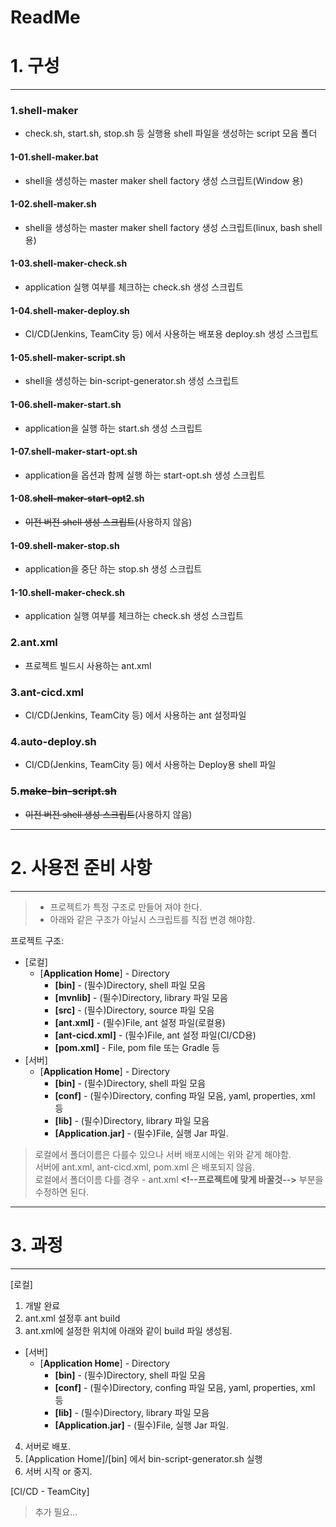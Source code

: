# ReadMe

# 1. 구성
---

### 1.shell-maker

* check.sh, start.sh, stop.sh 등 실행용 shell 파일을 생성하는 script 모음 폴더

#### 1-01.shell-maker.bat

* shell을 생성하는 master maker shell factory 생성 스크립트(Window 용)

#### 1-02.shell-maker.sh

* shell을 생성하는 master maker shell factory 생성 스크립트(linux, bash shell 용)

#### 1-03.shell-maker-check.sh

* application 실행 여부를 체크하는 check.sh 생성 스크립트

#### 1-04.shell-maker-deploy.sh

* CI/CD(Jenkins, TeamCity 등) 에서 사용하는 배포용 deploy.sh 생성 스크립트

#### 1-05.shell-maker-script.sh

* shell을 생성하는 bin-script-generator.sh 생성 스크립트

#### 1-06.shell-maker-start.sh

* application을 실행 하는 start.sh 생성 스크립트

#### 1-07.shell-maker-start-opt.sh

* application을 옵션과 함께 실행 하는 start-opt.sh 생성 스크립트

#### 1-08.~~shell-maker-start-opt2~~.sh

* ~~이전 버전 shell 생성 스크립트~~(사용하지 않음)

#### 1-09.shell-maker-stop.sh

* application을 중단 하는 stop.sh 생성 스크립트

#### 1-10.shell-maker-check.sh

* application 실행 여부를 체크하는 check.sh 생성 스크립트

### 2.ant.xml

* 프로젝트 빌드시 사용하는 ant.xml

### 3.ant-cicd.xml

* CI/CD(Jenkins, TeamCity 등) 에서 사용하는 ant 설정파일

### 4.auto-deploy.sh

* CI/CD(Jenkins, TeamCity 등) 에서 사용하는 Deploy용 shell 파일

### 5.~~make-bin-script.sh~~

* ~~이전 버전 shell 생성 스크립트~~(사용하지 않음)

***

# 2. 사용전 준비 사항
--------------------------
> * 프로젝트가 특정 구조로 만들어 져야 한다.
> * 아래와 같은 구조가 아닐시 스크립트를 직접 변경 해야함.

프로젝트 구조:

* [로컬]
    * [**Application Home**] - Directory
        * **[bin]** - (필수)Directory, shell 파일 모음
        * **[mvnlib]** - (필수)Directory, library 파일 모음
        * **[src]** - (필수)Directory, source 파일 모음
        * **[ant.xml]** - (필수)File, ant 설정 파일(로컬용)
        * **[ant-cicd.xml]** - (필수)File, ant 설정 파일(CI/CD용)
        * **[pom.xml]** - File, pom file 또는 Gradle 등
* [서버]
    * [**Application Home**] - Directory
        * **[bin]** - (필수)Directory, shell 파일 모음
        * **[conf]** - (필수)Directory, confing 파일 모음, yaml, properties, xml 등
        * **[lib]** - (필수)Directory, library 파일 모음
        * **[Application.jar]** - (필수)File, 실행 Jar 파일.

> 로컬에서 폴더이름은 다를수 있으나 서버 배포시에는 위와 같게 해야함.  
> 서버에 ant.xml, ant-cicd.xml, pom.xml 은 배포되지 않음.  
> 로컬에서 폴더이름 다를 경우 - ant.xml **<&#33;--프로젝트에 맞게 바꿀것-->** 부분을 수정하면 된다.

[//]: # (로컬에서 폴더이름 다를 경우 - ant.xml <!--프로젝트에 맞게 바꿀것--> 부분을 수정하면 된다.)
***

# 3. 과정
--------------------------
[로컬]

1. 개발 완료
2. ant.xml 설정후 ant build
3. ant.xml에 설정한 위치에 아래와 같이 build 파일 생성됨.

* [서버]
    * [**Application Home**] - Directory
        * **[bin]** - (필수)Directory, shell 파일 모음
        * **[conf]** - (필수)Directory, confing 파일 모음, yaml, properties, xml 등
        * **[lib]** - (필수)Directory, library 파일 모음
        * **[Application.jar]** - (필수)File, 실행 Jar 파일.

4. 서버로 배포.
5. [Application Home]/[bin] 에서 bin-script-generator.sh 실행
6. 서버 시작 or 중지.

[CI/CD - TeamCity]
> 추가 필요...